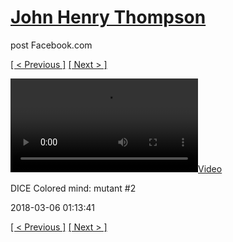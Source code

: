 # [John Henry Thompson](../README.md)
post Facebook.com

[[ < Previous ]](2018-03-06-2.md) [[ Next > ]](2018-03-06-4.md)

[![](../media/2018-03-06/DICE-Colored-mind-mutant-2.mp4)](../README.md)

DICE Colored mind: mutant #2

2018-03-06 01:13:41

[[ < Previous ]](2018-03-06-2.md) [[ Next > ]](2018-03-06-4.md)